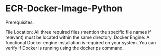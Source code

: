 # ECR-Docker-Image-Python

Prerequisites:

File Location: All three required files (mention the specific file names if relevant) must be located within the same directory.
Docker Engine: A functional Docker engine installation is required on your system. You can verify if Docker is running using the docker ps command.
